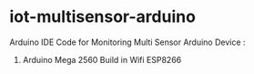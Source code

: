 # iot-multisensor-arduino
Arduino IDE Code for Monitoring Multi Sensor Arduino
Device : 
1. Arduino Mega 2560 Build in Wifi ESP8266

